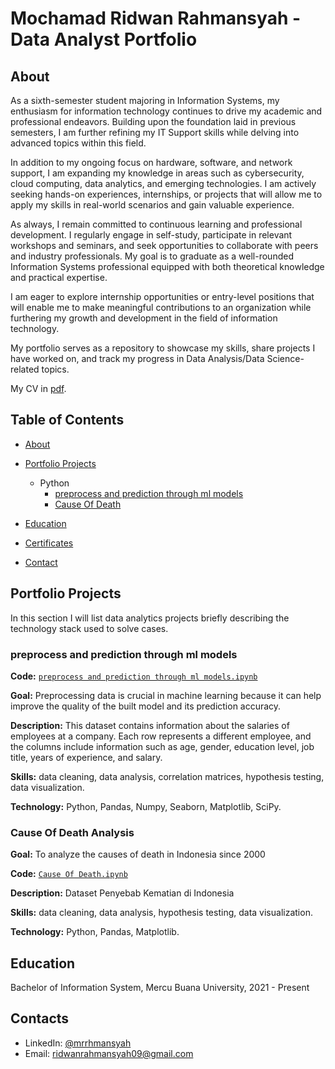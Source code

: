 # Mochamad Ridwan Rahmansyah - Data Analyst Portfolio
## About
As a sixth-semester student majoring in Information Systems, my enthusiasm for information technology continues to drive my academic and professional endeavors. Building upon the foundation laid in previous semesters, I am further refining my IT Support skills while delving into advanced topics within this field.

In addition to my ongoing focus on hardware, software, and network support, I am expanding my knowledge in areas such as cybersecurity, cloud computing, data analytics, and emerging technologies. I am actively seeking hands-on experiences, internships, or projects that will allow me to apply my skills in real-world scenarios and gain valuable experience.

As always, I remain committed to continuous learning and professional development. I regularly engage in self-study, participate in relevant workshops and seminars, and seek opportunities to collaborate with peers and industry professionals. My goal is to graduate as a well-rounded Information Systems professional equipped with both theoretical knowledge and practical expertise.

I am eager to explore internship opportunities or entry-level positions that will enable me to make meaningful contributions to an organization while furthering my growth and development in the field of information technology.

My portfolio serves as a repository to showcase my skills, share projects I have worked on, and track my progress in Data Analysis/Data Science-related topics.

My CV in [pdf](https://github.com/mrrhmansyah/Portofolio-M-Ridwan-Rahmansyah/blob/main/CV.pdf).

## Table of Contents
- [About](https://github.com/mrrhmansyah/Portofolio-M-Ridwan-Rahmansyah?tab=readme-ov-file#about)
- [Portfolio Projects](https://github.com/mrrhmansyah/Portofolio-M-Ridwan-Rahmansyah?tab=readme-ov-file#portfolio-projects)
  - Python
    - [preprocess and prediction through ml models](https://github.com/mrrhmansyah/Portofolio-M-Ridwan-Rahmansyah?tab=readme-ov-file#preprocess-and-prediction-through-ml-models)
    - [Cause Of Death](https://github.com/mrrhmansyah/Portofolio-M-Ridwan-Rahmansyah?tab=readme-ov-file#cause-of-death-analysis)  
  

- [Education](https://github.com/mrrhmansyah/Portofolio-M-Ridwan-Rahmansyah?tab=readme-ov-file#education)  
- [Certificates](https://github.com/mrrhmansyah/Portofolio-M-Ridwan-Rahmansyah?tab=readme-ov-file#certificates)
- [Contact](https://github.com/mrrhmansyah/Portofolio-M-Ridwan-Rahmansyah?tab=readme-ov-file#contacts)
## Portfolio Projects
In this section I will list data analytics projects briefly describing the technology stack used to solve cases.

### preprocess and prediction through ml models
**Code:** [`preprocess and prediction through ml models.ipynb`](https://github.com/mrrhmansyah/Portofolio-M-Ridwan-Rahmansyah/blob/main/preprocess%20and%20prediction%20through%20ml%20models.ipynb)

**Goal:** Preprocessing data is crucial in machine learning because it can help improve the quality of the built model and its prediction accuracy.

**Description:** This dataset contains information about the salaries of employees at a company. Each row represents a different employee, and the columns include information such as age, gender, education level, job title, years of experience, and salary.

**Skills:** data cleaning, data analysis, correlation matrices, hypothesis testing, data visualization.

**Technology:** Python, Pandas, Numpy, Seaborn, Matplotlib, SciPy.


### Cause Of Death Analysis

**Goal:** To analyze the causes of death in Indonesia since 2000

**Code:** [`Cause Of Death.ipynb`](https://github.com/mrrhmansyah/Portofolio-M-Ridwan-Rahmansyah/blob/main/Cause%20Of%20Death%20Analysis.ipynb)

**Description:** Dataset Penyebab Kematian di Indonesia

**Skills:** data cleaning, data analysis, hypothesis testing, data visualization.

**Technology:** Python, Pandas, Matplotlib.




## Education
Bachelor of Information System, Mercu Buana University, 2021 - Present


## Contacts
- LinkedIn: [@mrrhmansyah](https://www.linkedin.com/in/mochamad-ridwan-rahmansyah-221741266/)
- Email: ridwanrahmansyah09@gmail.com
